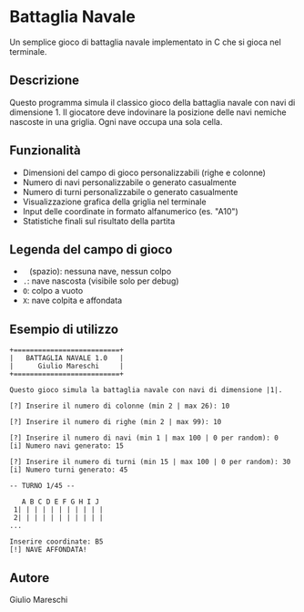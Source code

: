 # Battaglia Navale

Un semplice gioco di battaglia navale implementato in C che si gioca nel terminale.

## Descrizione

Questo programma simula il classico gioco della battaglia navale con navi di dimensione 1. Il giocatore deve indovinare la posizione delle navi nemiche nascoste in una griglia. Ogni nave occupa una sola cella.

## Funzionalità

- Dimensioni del campo di gioco personalizzabili (righe e colonne)
- Numero di navi personalizzabile o generato casualmente
- Numero di turni personalizzabile o generato casualmente
- Visualizzazione grafica della griglia nel terminale
- Input delle coordinate in formato alfanumerico (es. "A10")
- Statistiche finali sul risultato della partita

## Legenda del campo di gioco

- ` ` (spazio): nessuna nave, nessun colpo
- `.`: nave nascosta (visibile solo per debug)
- `O`: colpo a vuoto
- `X`: nave colpita e affondata

## Esempio di utilizzo

```
+==========================+
|   BATTAGLIA NAVALE 1.0   |
|      Giulio Mareschi     |
+==========================+

Questo gioco simula la battaglia navale con navi di dimensione |1|.

[?] Inserire il numero di colonne (min 2 | max 26): 10

[?] Inserire il numero di righe (min 2 | max 99): 10

[?] Inserire il numero di navi (min 1 | max 100 | 0 per random): 0
[i] Numero navi generato: 15

[?] Inserire il numero di turni (min 15 | max 100 | 0 per random): 30
[i] Numero turni generato: 45

-- TURNO 1/45 --

   A B C D E F G H I J 
 1| | | | | | | | | | |
 2| | | | | | | | | | |
...

Inserire coordinate: B5
[!] NAVE AFFONDATA!
```

## Autore

Giulio Mareschi